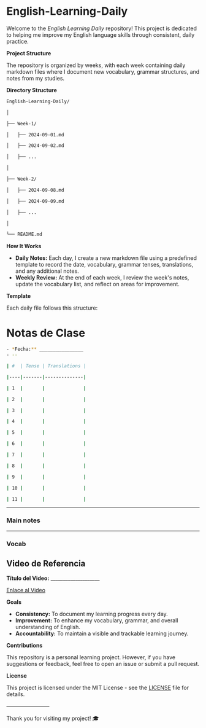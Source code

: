 # English-Learning-Daily
Welcome to the *English Learning Daily* repository! This project is dedicated to helping me improve my English language skills through consistent, daily practice.

**Project Structure**

The repository is organized by weeks, with each week containing daily markdown files where I document new vocabulary, grammar structures, and notes from my studies.

**Directory Structure**

```bash
English-Learning-Daily/

│

├── Week-1/

│   ├── 2024-09-01.md

│   ├── 2024-09-02.md

│   ├── ...

│

├── Week-2/

│   ├── 2024-09-08.md

│   ├── 2024-09-09.md

│   ├── ...

│

└── README.md

```

**How It Works**

- **Daily Notes:** Each day, I create a new markdown file using a predefined template to record the date, vocabulary, grammar tenses, translations, and any additional notes.
- **Weekly Review:** At the end of each week, I review the week's notes, update the vocabulary list, and reflect on areas for improvement.

**Template**

Each daily file follows this structure:

# Notas de Clase

```bash
- *Fecha:** ________________
- --

| #  | Tense | Translations |

|----|-------|--------------|

| 1  |       |              |

| 2  |       |              |

| 3  |       |              |

| 4  |       |              |

| 5  |       |              |

| 6  |       |              |

| 7  |       |              |

| 8  |       |              |

| 9  |       |              |

| 10 |       |              |

| 11 |       |              |

```

- --

### Main notes

- --

### Vocab

## Video de Referencia

**Título del Video:** ____________________

[Enlace al Video](URL_DEL_VIDEO)

**Goals**

- **Consistency:** To document my learning progress every day.
- **Improvement:** To enhance my vocabulary, grammar, and overall understanding of English.
- **Accountability:** To maintain a visible and trackable learning journey.

**Contributions**

This repository is a personal learning project. However, if you have suggestions or feedback, feel free to open an issue or submit a pull request.

**License**

This project is licensed under the MIT License - see the [LICENSE](notion://www.notion.so/LICENSE) file for details.

————————

Thank you for visiting my project! 🎓